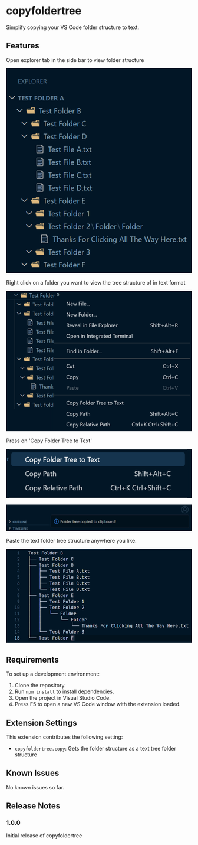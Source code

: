 # copyfoldertree

Simplify copying your VS Code folder structure to text.

## Features

Open explorer tab in the side bar to view folder structure

![Folder structure](assets/folder_structure.png)

Right click on a folder you want to view the tree structure of in text format

![Context menu](assets/context_menu.png)

Press on 'Copy Folder Tree to Text'

![Mouse over selection in context menu](assets/mouse_over_selection_in_context_menu.png)

![Folder tree copied to clipboard](assets/folder_tree_copied_to_clipboard.png)

Paste the text folder tree structure anywhere you like.

![Text view of folder structure](assets/text_view_of_folder_structure.png)

## Requirements

To set up a development environment:

1. Clone the repository.
2. Run ```npm install``` to install dependencies.
3. Open the project in Visual Studio Code.
4. Press F5 to open a new VS Code window with the extension loaded.

## Extension Settings

This extension contributes the following setting:

* `copyfoldertree.copy`: Gets the folder structure as a text tree folder structure

## Known Issues

No known issues so far.

## Release Notes

### 1.0.0

Initial release of copyfoldertree
